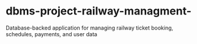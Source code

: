 # dbms-project-railway-managment-
Database-backed application for managing railway ticket booking, schedules, payments, and user data
